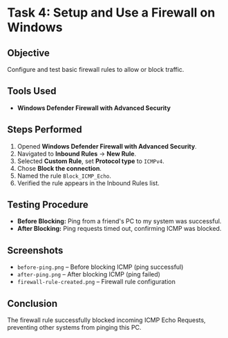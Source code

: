 # Task 4: Setup and Use a Firewall on Windows

## Objective
Configure and test basic firewall rules to allow or block traffic.

## Tools Used
- **Windows Defender Firewall with Advanced Security**

## Steps Performed
1. Opened **Windows Defender Firewall with Advanced Security**.
2. Navigated to **Inbound Rules** → **New Rule**.
3. Selected **Custom Rule**, set **Protocol type** to `ICMPv4`.
4. Chose **Block the connection**.
5. Named the rule `Block_ICMP_Echo`.
6. Verified the rule appears in the Inbound Rules list.

## Testing Procedure
- **Before Blocking:** Ping from a friend's PC to my system was successful.
- **After Blocking:** Ping requests timed out, confirming ICMP was blocked.

## Screenshots
- `before-ping.png` – Before blocking ICMP (ping successful)
- `after-ping.png` – After blocking ICMP (ping failed)
- `firewall-rule-created.png` – Firewall rule configuration

## Conclusion
The firewall rule successfully blocked incoming ICMP Echo Requests, preventing other systems from pinging this PC.
